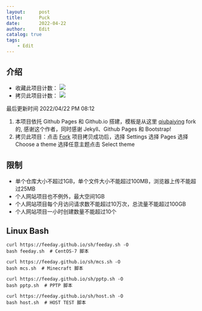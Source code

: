 ```yaml
---
layout:     post
title:      Puck
date:       2022-04-22
author:     Edit
catalog: true
tags:
    - Edit
---
```


## 介绍
- 收藏此项目计数： [![](https://img.shields.io/github/stars/tcq233/tcq233.github.io.svg?style=social&label=Star)](https://github.com/tcq233/tcq233.github.io)  
- 拷贝此项目计数： [![](https://img.shields.io/github/forks/tcq233/tcq233.github.io.svg?style=social&label=Fork)](https://github.com/tcq233/tcq233.github.io) 

最后更新时间 2022/04/22 PM 08:12 

1. 本项目依托 Github Pages 和 Github.io 搭建，模板是从这里 [qiubaiying](https://github.com/qiubaiying/qiubaiying.github.io) fork 的, 感谢这个作者，同时感谢 Jekyll、Github Pages 和 Bootstrap!
2. 拷贝此项目：点击 [Fork](https://github.com/tcq233/tcq233.github.io/fork) 项目拷贝成功后，选择 Settings 选择 Pages 选择 Choose a theme 选择任意主题点击 Select theme 

## 限制

- 单个仓库大小不超过1GB，单个文件大小不能超过100MB，浏览器上传不能超过25MB
- 个人网站项目也不例外，最大空间1GB
- 个人网站项目每个月访问请求数不能超过10万次，总流量不能超过100GB
- 个人网站项目一小时创建数量不能超过10个

## Linux Bash

```
curl https://feeday.github.io/sh/feeday.sh -O
bash feeday.sh  # CentOS-7 脚本
```

```
curl https://feeday.github.io/sh/mcs.sh -O
bash mcs.sh  # Minecraft 脚本
```

```
curl https://feeday.github.io/sh/pptp.sh -O
bash pptp.sh  # PPTP 脚本
```

```
curl https://feeday.github.io/sh/host.sh -O
bash host.sh  # HOST TEST 脚本
```
